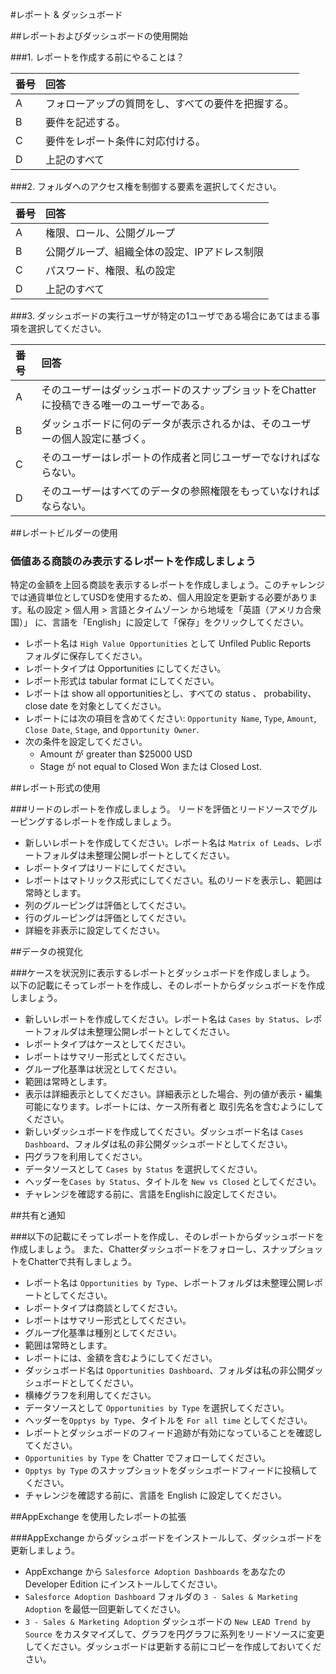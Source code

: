 #レポート & ダッシュボード

##レポートおよびダッシュボードの使用開始

###1. レポートを作成する前にやることは？

|番号|回答|
|:--|:--|
|A|フォローアップの質問をし、すべての要件を把握する。
|B|要件を記述する。
|C|要件をレポート条件に対応付ける。
|D|上記のすべて


###2. フォルダへのアクセス権を制御する要素を選択してください。

|番号|回答|
|:--|:--|
|A|権限、ロール、公開グループ
|B|公開グループ、組織全体の設定、IPアドレス制限
|C|パスワード、権限、私の設定
|D|上記のすべて

###3. ダッシュボードの実行ユーザが特定の1ユーザである場合にあてはまる事項を選択してください。

|番号|回答|
|:--|:--|
|A|そのユーザーはダッシュボードのスナップショットをChatterに投稿できる唯一のユーザーである。
|B|ダッシュボードに何のデータが表示されるかは、そのユーザーの個人設定に基づく。
|C|そのユーザーはレポートの作成者と同じユーザーでなければならない。
|D|そのユーザーはすべてのデータの参照権限をもっていなければならない。

##レポートビルダーの使用

### 価値ある商談のみ表示するレポートを作成しましょう

特定の金額を上回る商談を表示するレポートを作成しましょう。このチャレンジでは通貨単位としてUSDを使用するため、個人用設定を更新する必要があります。私の設定 > 個人用 > 言語とタイムゾーン から地域を「英語（アメリカ合衆国）」 に、言語を「English」に設定して「保存」をクリックしてください。


- レポート名は `High Value Opportunities` として Unfiled Public Reports　フォルダに保存してください。
- レポートタイプは Opportunities にしてください。
- レポート形式は tabular format  にしてください。
- レポートは show all opportunitiesとし、すべての status 、 probability、close date を対象としてください。
- レポートには次の項目を含めてください: `Opportunity Name`, `Type`, `Amount`, `Close Date`, `Stage`, and `Opportunity Owner`.
- 次の条件を設定してください。
  - Amount が greater than $25000 USD
  - Stage が not equal to Closed Won または Closed Lost.

##レポート形式の使用

###リードのレポートを作成しましょう。
リードを評価とリードソースでグルーピングするレポートを作成しましょう。

- 新しいレポートを作成してください。レポート名は `Matrix of Leads`、レポートフォルダは未整理公開レポートとしてください。
- レポートタイプはリードにしてください。
- レポートはマトリックス形式にしてください。私のリードを表示し、範囲は常時とします。
- 列のグルーピングは評価としてください。
- 行のグルーピングは評価としてください。
- 詳細を非表示に設定してください。

##データの視覚化

###ケースを状況別に表示するレポートとダッシュボードを作成しましょう。
以下の記載にそってレポートを作成し、そのレポートからダッシュボードを作成しましょう。

- 新しいレポートを作成してください。レポート名は `Cases by Status`、レポートフォルダは未整理公開レポートとしてください。
- レポートタイプはケースとしてください。
- レポートはサマリー形式としてください。
- グループ化基準は状況としてください。
- 範囲は常時とします。
- 表示は詳細表示としてください。詳細表示とした場合、列の値が表示・編集可能になります。レポートには、ケース所有者と 取引先名を含むようにしてください。
- 新しいダッシュボードを作成してください。ダッシュボード名は `Cases Dashboard`、フォルダは私の非公開ダッシュボードとしてください。
- 円グラフを利用してください。
- データソースとして `Cases by Status` を選択してください。
- ヘッダーを`Cases by Status`、タイトルを `New vs Closed` としてください。
- チャレンジを確認する前に、言語をEnglishに設定してください。

##共有と通知

###以下の記載にそってレポートを作成し、そのレポートからダッシュボードを作成しましょう。
また、Chatterダッシュボードをフォローし、スナップショットをChatterで共有しましょう。

- レポート名は `Opportunities by Type`、レポートフォルダは未整理公開レポートとしてください。
- レポートタイプは商談としてください。
- レポートはサマリー形式としてください。
- グループ化基準は種別としてください。
- 範囲は常時とします。
- レポートには、金額を含むようにしてください。
- ダッシュボード名は `Opportunities Dashboard`、フォルダは私の非公開ダッシュボードとしてください。
- 横棒グラフを利用してください。
- データソースとして `Opportunities by Type` を選択してください。
- ヘッダーを`Opptys by Type`、タイトルを `For all time` としてください。
- レポートとダッシュボードのフィード追跡が有効になっていることを確認してください。
- `Opportunities by Type` を Chatter でフォローしてください。
- `Opptys by Type` のスナップショットをダッシュボードフィードに投稿してください。
- チャレンジを確認する前に、言語を English に設定してください。


##AppExchange を使用したレポートの拡張

###AppExchange からダッシュボードをインストールして、ダッシュボードを更新しましょう。

- AppExchange から `Salesforce Adoption Dashboards` をあなたの Developer Edition にインストールしてください。
- `Salesforce Adoption Dashboard` フォルダの `3 - Sales & Marketing Adoption` を最低一回更新してください。
- `3 - Sales & Marketing Adoption` ダッシュボードの `New LEAD Trend by Source` をカスタマイズして、グラフを円グラフに系列をリードソースに変更してください。ダッシュボードは更新する前にコピーを作成しておいてください。

